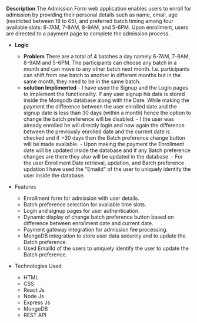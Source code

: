 **Description**
The Admission Form web application enables users to enroll for admission by providing their personal details such as name, email, age (restricted between 18 to 65), and preferred batch timing among four available slots: 6-7AM, 7-8AM, 8-9AM, and 5-6PM. Upon enrollment, users are directed to a payment page to complete the admission process.
- **Logic**
  - **Problem** There are a total of 4 batches a day namely 6-7AM, 7-8AM, 8-9AM and 5-6PM. The participants can choose any batch in a month and can move to any other batch next month. I.e. participants can shift from one batch to another in different months but in the same month, they need to be in the same batch.
  - **solution Implimented**
        - I have used the Signup and the Login pages to implement the functionality. If any user signup his data is stored inside the Mongodb database along with the Date. 
          While making the payment the difference between the user enrolled date and the signup date is less than 30 days (within a month) hence the option to change the 
          batch preference will be disabled.
        - I the user was already enrolled he will directly login and now again the difference between the previously enrolled date and the current date is checked and if >30 
          days then the Batch preference change button will be made available.
        - Upon making the payment the Enrollment date will be updated inside the database and if any Batch preference changes are there they also will be updated in the 
          database.
        - For the user Enrollment Date retrieval, updation, and Batch preference updation I have used the "EmaiId" of the user to uniquely identify the user inside the 
          database. 

- Features
  - Enrollment form for admission with user details.
  - Batch preference selection for available time slots.
  - Login and signup pages for user authentication.
  - Dynamic display of change batch preference button based on difference between enrollment date and current date.
  - Payment gateway integration for admission fee processing.
  - MongoDB integration to store user data securely and to update the Batch preference.
  - Used EmailId of the users to uniquely identify the user to update the Batch preference.
- Technologies Used
  - HTML
  - CSS
  - React Js
  - Node Js
  - Express Js
  - MongoDB
  - REST API
